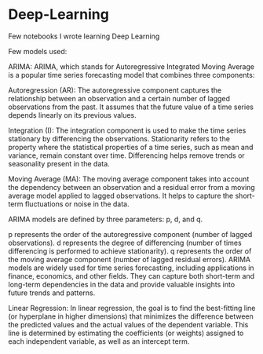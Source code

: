 # Deep-Learning
Few notebooks I wrote learning Deep Learning

Few models used:

ARIMA: 
ARIMA, which stands for Autoregressive Integrated Moving Average is a popular time series forecasting model that combines three components:

Autoregression (AR): The autoregressive component captures the relationship between an observation and a certain number of lagged observations from the past. It assumes that the future value of a time series depends linearly on its previous values.

Integration (I): The integration component is used to make the time series stationary by differencing the observations. Stationarity refers to the property where the statistical properties of a time series, such as mean and variance, remain constant over time. Differencing helps remove trends or seasonality present in the data.

Moving Average (MA): The moving average component takes into account the dependency between an observation and a residual error from a moving average model applied to lagged observations. It helps to capture the short-term fluctuations or noise in the data.

ARIMA models are defined by three parameters: p, d, and q.

p represents the order of the autoregressive component (number of lagged observations).
d represents the degree of differencing (number of times differencing is performed to achieve stationarity).
q represents the order of the moving average component (number of lagged residual errors).
ARIMA models are widely used for time series forecasting, including applications in finance, economics, and other fields. They can capture both short-term and long-term dependencies in the data and provide valuable insights into future trends and patterns.

Linear Regression: 
In linear regression, the goal is to find the best-fitting line (or hyperplane in higher dimensions) that minimizes the difference between the predicted values and the actual values of the dependent variable. This line is determined by estimating the coefficients (or weights) assigned to each independent variable, as well as an intercept term.

